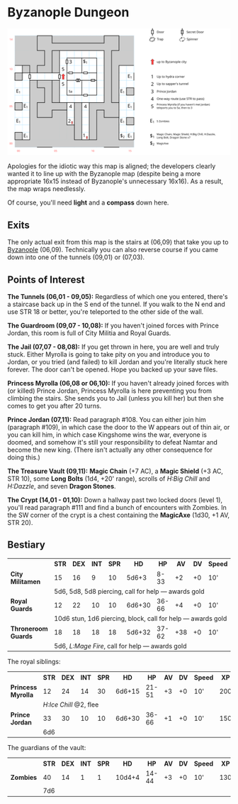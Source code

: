 # Byzanople Dungeon

![map](byzanople-dungeon.svg)

Apologies for the idiotic way this map is aligned; the developers clearly wanted it to line up with the Byzanople map (despite being a more appropriate 16x15 instead of Byzanople's unnecessary 16x16). As a result, the map wraps needlessly.

Of course, you'll need **light** and a **compass** down here.

## Exits

The only actual exit from this map is the stairs at (06,09) that take you up to [Byzanople](byzanople.md) (06,09). Technically you can also reverse course if you came down into one of the tunnels (09,01) or (07,03).

## Points of Interest

**The Tunnels (06,01 - 09,05):** Regardless of which one you entered, there's a staircase back up in the S end of the tunnel. If you walk to the N end and use STR 18 or better, you're teleported to the other side of the wall.

**The Guardroom (09,07 - 10,08):** If you haven't joined forces with Prince Jordan, this room is full of City Militia and Royal Guards.

**The Jail (07,07 - 08,08):** If you get thrown in here, you are well and truly stuck. Either Myrolla is going to take pity on you and introduce you to Jordan, or you tried (and failed) to kill Jordan and you're literally stuck here forever. The door can't be opened. Hope you backed up your save files.

**Princess Myrolla (06,08 or 06,10):** If you haven't already joined forces with (or killed) Prince Jordan, Princess Myrolla is here preventing you from climbing the stairs. She sends you to Jail (unless you kill her) but then she comes to get you after 20 turns.

**Prince Jordan (07,11):** Read paragraph #108. You can either join him (paragraph #109), in which case the door to the W appears out of thin air, or you can kill him, in which case Kingshome wins the war, everyone is doomed, and somehow it's still your responsibility to defeat Namtar and become the new king. (There isn't actually any other consequence for doing this.)

**The Treasure Vault (09,11):** **Magic Chain** (+7 AC), a **Magic Shield** (+3 AC, STR 10), some **Long Bolts** (1d4, +20' range), scrolls of *H:Big Chill* and *H:Dazzle*, and seven **Dragon Stones**.

**The Crypt (14,01 - 01,10):** Down a hallway past two locked doors (level 1), you'll read paragraph #111 and find a bunch of encounters with Zombies. In the SW corner of the crypt is a chest containing the **MagicAxe** (1d30, +1 AV, STR 20).

## Bestiary

<table>
  <tr>
    <th></th>
    <th>STR</th>
    <th>DEX</th>
    <th>INT</th>
    <th>SPR</th>
    <th>HD</th>
    <th>HP</th>
    <th>AV</th>
    <th>DV</th>
    <th>Speed</th>
    <th>XP</th>
  </tr>
  <tr>
    <td><b>City Militamen</b></td>
    <td>15</td>
    <td>16</td>
    <td>9</td>
    <td>10</td>
    <td>5d6+3</td>
    <td>8-33</td>
    <td>+2</td>
    <td>+0</td>
    <td>10'</td>
    <td>120</td>
  </tr><tr>
    <td></td>
    <td colspan="10">5d6, 5d8, 5d8 piercing, call for help — awards gold</td>
  </tr>
  <tr>
    <td><b>Royal Guards</b></td>
    <td>12</td>
    <td>22</td>
    <td>10</td>
    <td>10</td>
    <td>6d6+30</td>
    <td>36-66</td>
    <td>+4</td>
    <td>+0</td>
    <td>10'</td>
    <td>130</td>
  </tr><tr>
    <td></td>
    <td colspan="10">10d6 stun, 1d6 piercing, block, call for help — awards gold</td>
  </tr>
  <tr>
    <td><b>Throneroom Guards</b></td>
    <td>18</td>
    <td>18</td>
    <td>18</td>
    <td>18</td>
    <td>5d6+32</td>
    <td>37-62</td>
    <td>+38</td>
    <td>+0</td>
    <td>10'</td>
    <td>150</td>
  </tr><tr>
    <td></td>
    <td colspan="10">5d6, <i>L:Mage Fire</i>, call for help — awards gold</td>
  </tr>
</table>

The royal siblings:

<table>
  <tr>
    <th></th>
    <th>STR</th>
    <th>DEX</th>
    <th>INT</th>
    <th>SPR</th>
    <th>HD</th>
    <th>HP</th>
    <th>AV</th>
    <th>DV</th>
    <th>Speed</th>
    <th>XP</th>
  </tr>  
  <tr>
    <td><b>Princess Myrolla</b></td>
    <td>12</td>
    <td>24</td>
    <td>14</td>
    <td>30</td>
    <td>6d6+15</td>
    <td>21-51</td>
    <td>+3</td>
    <td>+0</td>
    <td>10'</td>
    <td>200</td>
  </tr><tr>
    <td></td>
    <td colspan="10"><i>H:Ice Chill</i> @2, flee</td>
  </tr>
  <tr>
    <td><b>Prince Jordan</b></td>
    <td>33</td>
    <td>30</td>
    <td>10</td>
    <td>10</td>
    <td>6d6+30</td>
    <td>36-66</td>
    <td>+1</td>
    <td>+0</td>
    <td>10'</td>
    <td>150</td>
  </tr><tr>
    <td></td>
    <td colspan="10">6d6</td>
  </tr>
</table>

The guardians of the vault:

<table>
  <tr>
    <th></th>
    <th>STR</th>
    <th>DEX</th>
    <th>INT</th>
    <th>SPR</th>
    <th>HD</th>
    <th>HP</th>
    <th>AV</th>
    <th>DV</th>
    <th>Speed</th>
    <th>XP</th>
  </tr>
  <tr>
    <td><b>Zombies</b></td>
    <td>40</td>
    <td>14</td>
    <td>1</td>
    <td>1</td>
    <td>10d4+4</td>
    <td>14-44</td>
    <td>+3</td>
    <td>+0</td>
    <td>10'</td>
    <td>130</td>
  </tr><tr>
    <td></td>
    <td colspan="10">7d6</td>
  </tr>
</table>
